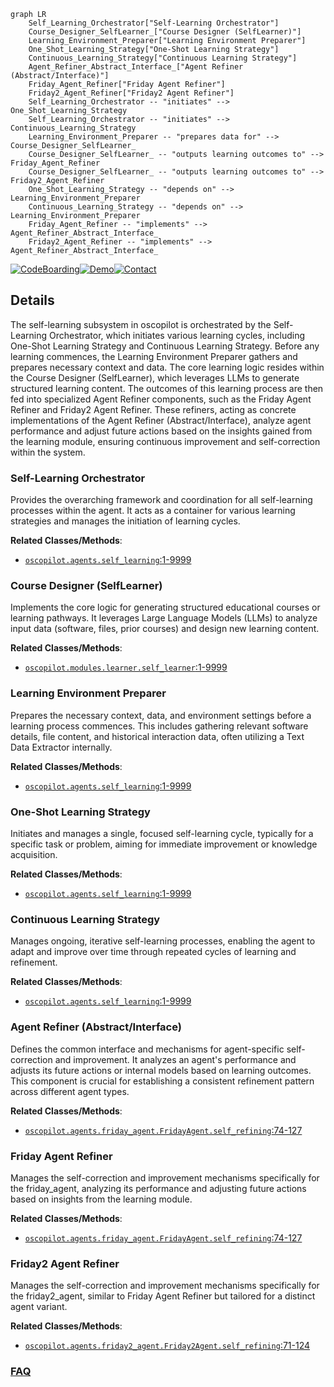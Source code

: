 ```mermaid
graph LR
    Self_Learning_Orchestrator["Self-Learning Orchestrator"]
    Course_Designer_SelfLearner_["Course Designer (SelfLearner)"]
    Learning_Environment_Preparer["Learning Environment Preparer"]
    One_Shot_Learning_Strategy["One-Shot Learning Strategy"]
    Continuous_Learning_Strategy["Continuous Learning Strategy"]
    Agent_Refiner_Abstract_Interface_["Agent Refiner (Abstract/Interface)"]
    Friday_Agent_Refiner["Friday Agent Refiner"]
    Friday2_Agent_Refiner["Friday2 Agent Refiner"]
    Self_Learning_Orchestrator -- "initiates" --> One_Shot_Learning_Strategy
    Self_Learning_Orchestrator -- "initiates" --> Continuous_Learning_Strategy
    Learning_Environment_Preparer -- "prepares data for" --> Course_Designer_SelfLearner_
    Course_Designer_SelfLearner_ -- "outputs learning outcomes to" --> Friday_Agent_Refiner
    Course_Designer_SelfLearner_ -- "outputs learning outcomes to" --> Friday2_Agent_Refiner
    One_Shot_Learning_Strategy -- "depends on" --> Learning_Environment_Preparer
    Continuous_Learning_Strategy -- "depends on" --> Learning_Environment_Preparer
    Friday_Agent_Refiner -- "implements" --> Agent_Refiner_Abstract_Interface_
    Friday2_Agent_Refiner -- "implements" --> Agent_Refiner_Abstract_Interface_
```

[![CodeBoarding](https://img.shields.io/badge/Generated%20by-CodeBoarding-9cf?style=flat-square)](https://github.com/CodeBoarding/GeneratedOnBoardings)[![Demo](https://img.shields.io/badge/Try%20our-Demo-blue?style=flat-square)](https://www.codeboarding.org/demo)[![Contact](https://img.shields.io/badge/Contact%20us%20-%20contact@codeboarding.org-lightgrey?style=flat-square)](mailto:contact@codeboarding.org)

## Details

The self-learning subsystem in oscopilot is orchestrated by the Self-Learning Orchestrator, which initiates various learning cycles, including One-Shot Learning Strategy and Continuous Learning Strategy. Before any learning commences, the Learning Environment Preparer gathers and prepares necessary context and data. The core learning logic resides within the Course Designer (SelfLearner), which leverages LLMs to generate structured learning content. The outcomes of this learning process are then fed into specialized Agent Refiner components, such as the Friday Agent Refiner and Friday2 Agent Refiner. These refiners, acting as concrete implementations of the Agent Refiner (Abstract/Interface), analyze agent performance and adjust future actions based on the insights gained from the learning module, ensuring continuous improvement and self-correction within the system.

### Self-Learning Orchestrator
Provides the overarching framework and coordination for all self-learning processes within the agent. It acts as a container for various learning strategies and manages the initiation of learning cycles.


**Related Classes/Methods**:

- <a href="https://github.com/OS-Copilot/OS-Copilot/blob/main/oscopilot/agents/self_learning.py#L1-L9999" target="_blank" rel="noopener noreferrer">`oscopilot.agents.self_learning`:1-9999</a>


### Course Designer (SelfLearner)
Implements the core logic for generating structured educational courses or learning pathways. It leverages Large Language Models (LLMs) to analyze input data (software, files, prior courses) and design new learning content.


**Related Classes/Methods**:

- <a href="https://github.com/OS-Copilot/OS-Copilot/blob/main/oscopilot/modules/learner/self_learner.py#L1-L9999" target="_blank" rel="noopener noreferrer">`oscopilot.modules.learner.self_learner`:1-9999</a>


### Learning Environment Preparer
Prepares the necessary context, data, and environment settings before a learning process commences. This includes gathering relevant software details, file content, and historical interaction data, often utilizing a Text Data Extractor internally.


**Related Classes/Methods**:

- <a href="https://github.com/OS-Copilot/OS-Copilot/blob/main/oscopilot/agents/self_learning.py#L1-L9999" target="_blank" rel="noopener noreferrer">`oscopilot.agents.self_learning`:1-9999</a>


### One-Shot Learning Strategy
Initiates and manages a single, focused self-learning cycle, typically for a specific task or problem, aiming for immediate improvement or knowledge acquisition.


**Related Classes/Methods**:

- <a href="https://github.com/OS-Copilot/OS-Copilot/blob/main/oscopilot/agents/self_learning.py#L1-L9999" target="_blank" rel="noopener noreferrer">`oscopilot.agents.self_learning`:1-9999</a>


### Continuous Learning Strategy
Manages ongoing, iterative self-learning processes, enabling the agent to adapt and improve over time through repeated cycles of learning and refinement.


**Related Classes/Methods**:

- <a href="https://github.com/OS-Copilot/OS-Copilot/blob/main/oscopilot/agents/self_learning.py#L1-L9999" target="_blank" rel="noopener noreferrer">`oscopilot.agents.self_learning`:1-9999</a>


### Agent Refiner (Abstract/Interface)
Defines the common interface and mechanisms for agent-specific self-correction and improvement. It analyzes an agent's performance and adjusts its future actions or internal models based on learning outcomes. This component is crucial for establishing a consistent refinement pattern across different agent types.


**Related Classes/Methods**:

- <a href="https://github.com/OS-Copilot/OS-Copilot/blob/main/oscopilot/agents/friday_agent.py#L74-L127" target="_blank" rel="noopener noreferrer">`oscopilot.agents.friday_agent.FridayAgent.self_refining`:74-127</a>


### Friday Agent Refiner
Manages the self-correction and improvement mechanisms specifically for the friday_agent, analyzing its performance and adjusting future actions based on insights from the learning module.


**Related Classes/Methods**:

- <a href="https://github.com/OS-Copilot/OS-Copilot/blob/main/oscopilot/agents/friday_agent.py#L74-L127" target="_blank" rel="noopener noreferrer">`oscopilot.agents.friday_agent.FridayAgent.self_refining`:74-127</a>


### Friday2 Agent Refiner
Manages the self-correction and improvement mechanisms specifically for the friday2_agent, similar to Friday Agent Refiner but tailored for a distinct agent variant.


**Related Classes/Methods**:

- <a href="https://github.com/OS-Copilot/OS-Copilot/blob/main/oscopilot/agents/friday2_agent.py#L71-L124" target="_blank" rel="noopener noreferrer">`oscopilot.agents.friday2_agent.Friday2Agent.self_refining`:71-124</a>




### [FAQ](https://github.com/CodeBoarding/GeneratedOnBoardings/tree/main?tab=readme-ov-file#faq)